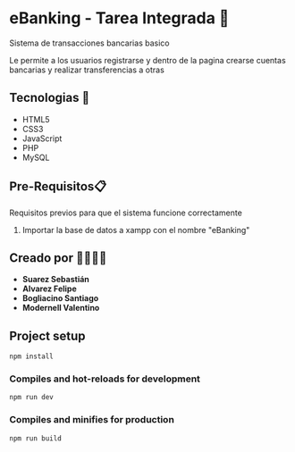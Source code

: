 # eBanking - Tarea Integrada 🌟
<p>Sistema de transacciones bancarias basico</p>
<p>Le permite a los usuarios registrarse y dentro de la pagina crearse cuentas bancarias y realizar transferencias a otras</p>

## Tecnologias 🚀
<ul>
  <li>HTML5</li>
  <li>CSS3</li>
  <li>JavaScript</li>
  <li>PHP</li>
  <li>MySQL</li>
</ul>

## Pre-Requisitos📋
<p>Requisitos previos para que el sistema funcione correctamente</p>
<ol>
  <li>Importar la base de datos a xampp con el nombre "eBanking"</li>
</ol>

## Creado por 🦓🐲🦝🐒
* **Suarez Sebastián**
* **Alvarez Felipe**
* **Bogliacino Santiago**
* **Modernell Valentino**

## Project setup
```
npm install
```

### Compiles and hot-reloads for development
```
npm run dev
```

### Compiles and minifies for production
```
npm run build
```
